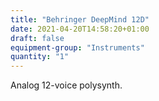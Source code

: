 ```yaml
---
title: "Behringer DeepMind 12D"
date: 2021-04-20T14:58:20+01:00
draft: false
equipment-group: "Instruments"
quantity: "1"
---
```


Analog 12-voice polysynth.